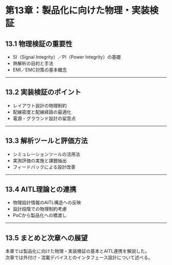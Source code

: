 # 第13章：製品化に向けた物理・実装検証

## 13.1 物理検証の重要性

- SI（Signal Integrity）／PI（Power Integrity）の基礎  
- 熱解析の目的と手法  
- EMI／EMC対策の基本概念

---

## 13.2 実装検証のポイント

- レイアウト設計の物理制約  
- 配線密度と配線経路の最適化  
- 電源・グラウンド設計の留意点

---

## 13.3 解析ツールと評価方法

- シミュレーションツールの活用法  
- 実測評価の実施と課題抽出  
- フィードバックによる設計改善

---

## 13.4 AITL理論との連携

- 物理設計情報のAITL構造への反映  
- 設計段階での物理制約考慮  
- PoCから製品化への橋渡し

---

## 13.5 まとめと次章への展望

本章では製品化に向けた物理・実装検証の基本とAITL連携を解説した。  
次章では外付け・混載デバイスとのインタフェース設計について述べる。
